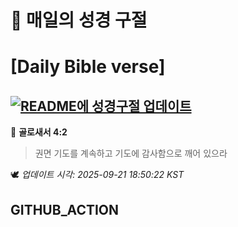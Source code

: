# 🙏 매일의 성경 구절
# [Daily Bible verse]
## [![README에 성경구절 업데이트](https://github.com/DONGSUKA/first_test/actions/workflows/update-readme-bible.yml/badge.svg)](https://github.com/DONGSUKA/first_test/actions/workflows/update-readme-bible.yml)
<!-- START_BIBLE_VERSE -->
📖 **골로새서 4:2**
> 권면 기도를 계속하고 기도에 감사함으로 깨어 있으라

🕊️ _업데이트 시각: 2025-09-21 18:50:22 KST_
  <!-- END_BIBLE_VERSE -->
## GITHUB_ACTION

